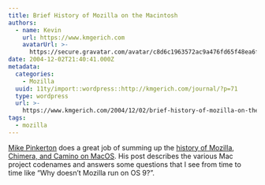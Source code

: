 ```yaml
---
title: Brief History of Mozilla on the Macintosh
authors:
  - name: Kevin
    url: https://www.kmgerich.com
    avatarUrl: >-
      https://secure.gravatar.com/avatar/c8d6c1963572ac9a476fd65f48ea6f3a1741d7ed3b6520563cf90cb984419f86?s=96&d=mm&r=g
date: 2004-12-02T21:40:41.000Z
metadata:
  categories:
    - Mozilla
  uuid: 11ty/import::wordpress::http://kmgerich.com/journal/?p=71
  type: wordpress
  url: >-
    https://www.kmgerich.com/2004/12/02/brief-history-of-mozilla-on-the-macintosh/
tags:
  - mozilla
---
```

[Mike Pinkerton](http://weblogs.mozillazine.org/pinkerton/) does a great job of summing up the [history of Mozilla, Chimera, and Camino on MacOS](http://www.mozdev.org/pipermail/camino/2004-December/002805.html). His post describes the various Mac project codenames and answers some questions that I see from time to time like “Why doesn’t Mozilla run on OS 9?”.